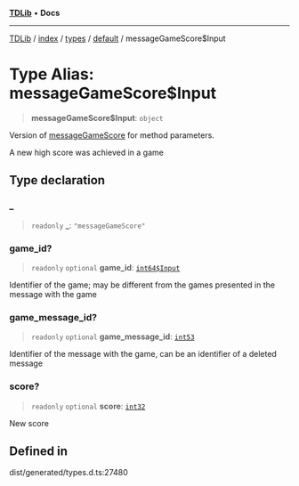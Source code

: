 [**TDLib**](../../../../../../README.md) • **Docs**

***

[TDLib](../../../../../../modules.md) / [index](../../../../../README.md) / [types](../../../README.md) / [default](../README.md) / messageGameScore$Input

# Type Alias: messageGameScore$Input

> **messageGameScore$Input**: `object`

Version of [messageGameScore](messageGameScore.md) for method parameters.

A new high score was achieved in a game

## Type declaration

### \_

> `readonly` **\_**: `"messageGameScore"`

### game\_id?

> `readonly` `optional` **game\_id**: [`int64$Input`](int64$Input-1.md)

Identifier of the game; may be different from the games presented in the message with the game

### game\_message\_id?

> `readonly` `optional` **game\_message\_id**: [`int53`](int53-1.md)

Identifier of the message with the game, can be an identifier of a deleted message

### score?

> `readonly` `optional` **score**: [`int32`](int32-1.md)

New score

## Defined in

dist/generated/types.d.ts:27480
